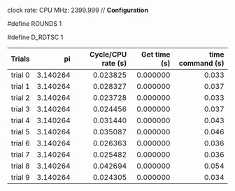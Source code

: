 clock rate:
CPU MHz:             2399.999
// **Configuration**

#define ROUNDS 1

#define D_RDTSC 1

| Trials | pi | Cycle/CPU rate (s) | Get time (s) | time command (s) |
|-:|-:|-:|-:|-:|
| trial 0 |  3.140264 | 0.023825 | 0.000000 | 0.033 |
| trial 1 |  3.140264 | 0.028327 | 0.000000 | 0.037 |
| trial 2 |  3.140264 | 0.023728 | 0.000000 | 0.033 |
| trial 3 |  3.140264 | 0.024456 | 0.000000 | 0.037 |
| trial 4 |  3.140264 | 0.031440 | 0.000000 | 0.043 |
| trial 5 |  3.140264 | 0.035087 | 0.000000 | 0.046 |
| trial 6 |  3.140264 | 0.026363 | 0.000000 | 0.036 |
| trial 7 |  3.140264 | 0.025482 | 0.000000 | 0.036 |
| trial 8 |  3.140264 | 0.042694 | 0.000000 | 0.054 |
| trial 9 |  3.140264 | 0.024305 | 0.000000 | 0.034 |
